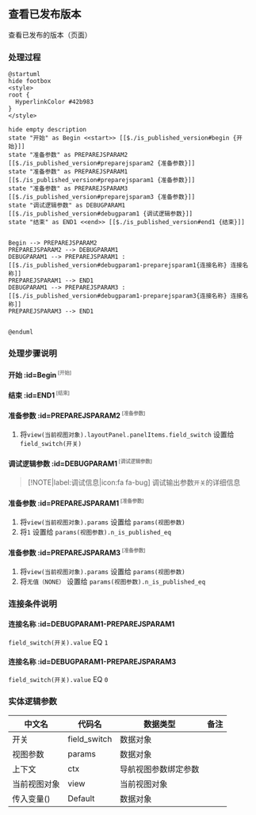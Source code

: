## 查看已发布版本 <!-- {docsify-ignore-all} -->

   查看已发布的版本（页面）

### 处理过程

```plantuml
@startuml
hide footbox
<style>
root {
  HyperlinkColor #42b983
}
</style>

hide empty description
state "开始" as Begin <<start>> [[$./is_published_version#begin {开始}]]
state "准备参数" as PREPAREJSPARAM2  [[$./is_published_version#preparejsparam2 {准备参数}]]
state "准备参数" as PREPAREJSPARAM1  [[$./is_published_version#preparejsparam1 {准备参数}]]
state "准备参数" as PREPAREJSPARAM3  [[$./is_published_version#preparejsparam3 {准备参数}]]
state "调试逻辑参数" as DEBUGPARAM1  [[$./is_published_version#debugparam1 {调试逻辑参数}]]
state "结束" as END1 <<end>> [[$./is_published_version#end1 {结束}]]


Begin --> PREPAREJSPARAM2
PREPAREJSPARAM2 --> DEBUGPARAM1
DEBUGPARAM1 --> PREPAREJSPARAM1 : [[$./is_published_version#debugparam1-preparejsparam1{连接名称} 连接名称]]
PREPAREJSPARAM1 --> END1
DEBUGPARAM1 --> PREPAREJSPARAM3 : [[$./is_published_version#debugparam1-preparejsparam3{连接名称} 连接名称]]
PREPAREJSPARAM3 --> END1


@enduml
```


### 处理步骤说明

#### 开始 :id=Begin<sup class="footnote-symbol"> <font color=gray size=1>[开始]</font></sup>




#### 结束 :id=END1<sup class="footnote-symbol"> <font color=gray size=1>[结束]</font></sup>




#### 准备参数 :id=PREPAREJSPARAM2<sup class="footnote-symbol"> <font color=gray size=1>[准备参数]</font></sup>



1. 将`view(当前视图对象).layoutPanel.panelItems.field_switch` 设置给  `field_switch(开关)`

#### 调试逻辑参数 :id=DEBUGPARAM1<sup class="footnote-symbol"> <font color=gray size=1>[调试逻辑参数]</font></sup>



> [!NOTE|label:调试信息|icon:fa fa-bug]
> 调试输出参数`开关`的详细信息

#### 准备参数 :id=PREPAREJSPARAM1<sup class="footnote-symbol"> <font color=gray size=1>[准备参数]</font></sup>



1. 将`view(当前视图对象).params` 设置给  `params(视图参数)`
2. 将`1` 设置给  `params(视图参数).n_is_published_eq`

#### 准备参数 :id=PREPAREJSPARAM3<sup class="footnote-symbol"> <font color=gray size=1>[准备参数]</font></sup>



1. 将`view(当前视图对象).params` 设置给  `params(视图参数)`
2. 将`无值（NONE）` 设置给  `params(视图参数).n_is_published_eq`

### 连接条件说明
#### 连接名称 :id=DEBUGPARAM1-PREPAREJSPARAM1

```field_switch(开关).value``` EQ ```1```
#### 连接名称 :id=DEBUGPARAM1-PREPAREJSPARAM3

```field_switch(开关).value``` EQ ```0```


### 实体逻辑参数

|    中文名   |    代码名    |  数据类型      |备注 |
| --------| --------| --------  | --------   |
|开关|field_switch|数据对象||
|视图参数|params|数据对象||
|上下文|ctx|导航视图参数绑定参数||
|当前视图对象|view|当前视图对象||
|传入变量(<i class="fa fa-check"/></i>)|Default|数据对象||

